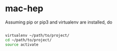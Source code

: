 # mac-hep
Assuming pip or pip3 and virtualenv are installed, do
```bash

virtualenv ~/path/to/project/
cd ~/path/to/project/
source activate

```


